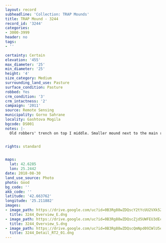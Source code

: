 ```yaml
---
layout: record
subheadline: 'Collection: TRAP Mounds'
title: TRAP Mound - 3244
record_id: '3244'
categories:
- 3000-3999
header: no
tags:
- ''

certainty: Certain
elevation: '455'
max_diameter: '25'
min_diameter: '25'
height: '4'
size_category: Medium
surrounding_land_use: Pasture
surface_condition: Pasture
robbed: Yes
crm_condition: '3'
crm_intactness: '2'
campaign: '2011'
source: Remote Sensing
municipality: Gorno Sahrane
locality: Gashtova Mogila
bgcode: DS001
notes: |-
  Old robbers' trench on top I middle. Smaller mound next to the main robbers' trench on the south side. Side of mound taken off on western side.


rights: standard


maps:
  lat: 42.6285
  lon: 25.2442
date: 2018-08-30
land_use_source: Photo
photo: Good
bg_code: ''
akb_code: ''
latitude: '42.663762'
longitude: '25.211882'
images:
- image_path: https://drive.google.com/uc?id=0B3Rg88wZDQscY2tYcUU2VXk5Zkk
  title: 3244_Overview_E.dng
- image_path: https://drive.google.com/uc?id=0B3Rg88wZDQscZjd5UWFEU3dEcmc
  title: 3244_Overview_S.dng
- image_path: https://drive.google.com/uc?id=0B3Rg88wZDQscQmNpd09IWlU5eU0
  title: 3244_Detail_RT2_01.dng
---
```

